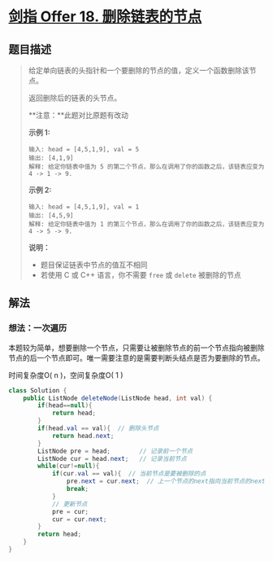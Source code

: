 # [剑指 Offer 18. 删除链表的节点](https://leetcode-cn.com/problems/shan-chu-lian-biao-de-jie-dian-lcof/)

## 题目描述

>给定单向链表的头指针和一个要删除的节点的值，定义一个函数删除该节点。
>
>返回删除后的链表的头节点。
>
>**注意：**此题对比原题有改动
>
>**示例 1:**
>
>```
>输入: head = [4,5,1,9], val = 5
>输出: [4,1,9]
>解释: 给定你链表中值为 5 的第二个节点，那么在调用了你的函数之后，该链表应变为 4 -> 1 -> 9.
>```
>
>**示例 2:**
>
>```
>输入: head = [4,5,1,9], val = 1
>输出: [4,5,9]
>解释: 给定你链表中值为 1 的第三个节点，那么在调用了你的函数之后，该链表应变为 4 -> 5 -> 9.
>```
>
>**说明：**
>
>- 题目保证链表中节点的值互不相同
>- 若使用 C 或 C++ 语言，你不需要 `free` 或 `delete` 被删除的节点

## 解法

### 想法：一次遍历

本题较为简单，想要删除一个节点，只需要让被删除节点的前一个节点指向被删除节点的后一个节点即可。唯一需要注意的是需要判断头结点是否为要删除的节点。

时间复杂度O( n )，空间复杂度O( 1 )

~~~java
class Solution {
    public ListNode deleteNode(ListNode head, int val) {
        if(head==null){
            return head;
        }
        if(head.val == val){  // 删除头节点
            return head.next;
        }
        ListNode pre = head;		// 记录前一个节点
        ListNode cur = head.next;	// 记录当前节点
        while(cur!=null){
            if(cur.val == val){  // 当前节点是要被删除的点
                pre.next = cur.next;  // 上一个节点的next指向当前节点的next
                break;
            }
            // 更新节点
            pre = cur;
            cur = cur.next;
        }
        return head;
    }
}
~~~







